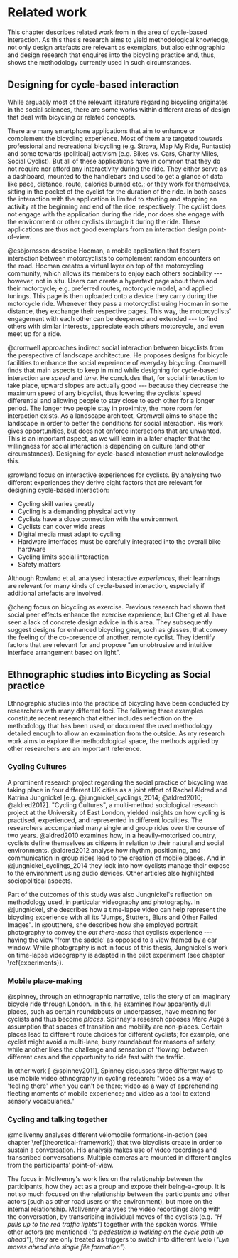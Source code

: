 # Related work

This chapter describes related work from in the area of cycle-based interaction. As this thesis research aims to yield methodological knowledge, not only design artefacts are relevant as exemplars, but also ethnographic and design research that enquires into the bicycling practice and, thus, shows the methodology currently used in such circumstances.

## Designing for cycle-based interaction

While arguably most of the relevant literature regarding bicycling originates in the social sciences, there are some works within different areas of design that deal with bicycling or related concepts. 

There are many smartphone applications that aim to enhance or complement the bicycling experience. Most of them are targeted towards professional and recreational bicycling (e.g. Strava, Map My Ride, Runtastic) and some towards (political) activism (e.g. Bikes vs. Cars, Charity Miles, Social Cyclist). But all of these applications have in common that they do not require nor afford any interactivity during the ride. They either serve as a dashboard, mounted to the handlebars and used to get a glance of data like pace, distance, route, calories burned etc.; or they work for themselves, sitting in the pocket of the cyclist for the duration of the ride. In both cases the interaction with the application is limited to starting and stopping an activity at the beginning and end of the ride, respectively. The cyclist does not engage with the application during the ride, nor does she engage with the environment or other cyclists *through* it during the ride. These applications are thus not good exemplars from an interaction design point-of-view.

@esbjornsson describe Hocman, a mobile application that fosters interaction between motorcyclists to complement random encounters on the road.
Hocman creates a virtual layer on top of the motorcycling community, which allows its members to enjoy each others sociability --- however, not in situ. Users can create a hypertext page about them and their motorcycle; e.g. preferred routes, motorcycle model, and applied tunings. This page is then uploaded onto a device they carry during the motorcycle ride. Whenever they pass a motorcyclist using Hocman in some distance, they exchange their respective pages. This way, the motorcyclists' engagement with each other can be deepened and extended --- to find others with similar interests, appreciate each others motorcycle, and even meet up for a ride.

@cromwell approaches indirect social interaction between bicyclists from the perspective of landscape architecture. He proposes designs for bicycle facilities to enhance the social experience of everyday bicycling.
Cromwell finds that main aspects to keep in mind while designing for cycle-based interaction are *speed* and *time*. He concludes that, for social interaction to take place, upward slopes are actually good --- because they decrease the maximum speed of any bicyclist, thus lowering the cyclists' speed differential and allowing people to stay close to each other for a longer period. The longer two people stay in proximity, the more room for interaction exists. 
As a landscape architect, Cromwell aims to shape the landscape in order to better the conditions for social interaction. His work gives opportunities, but does not enforce interactions that are unwanted. This is an important aspect, as we will learn in a later chapter that the willingness for social interaction is depending on culture (and other circumstances). Designing for cycle-based interaction must acknowledge this.

@rowland focus on interactive experiences for cyclists. By analysing two different experiences they derive eight factors that are relevant for designing cycle-based interaction:

- Cycling skill varies greatly
- Cycling is a demanding physical activity
- Cyclists have a close connection with the environment
- Cyclists can cover wide areas
- Digital media must adapt to cycling
- Hardware interfaces must be carefully integrated into the overall bike hardware
- Cycling limits social interaction
- Safety matters

Although Rowland et al. analysed interactive *experiences*, their learnings are relevant for many kinds of cycle-based interaction, especially if additional artefacts are involved.

@cheng focus on bicycling as exercise. Previous research had shown that social peer effects enhance the exercise experience, but Cheng et al. have seen a lack of concrete design advice in this area. They subsequently suggest designs for enhanced bicycling gear, such as glasses, that convey the feeling of the co-presence of another, remote cyclist. They identify factors that are relevant for and propose "an unobtrusive and intuitive interface arrangement based on light". 

## Ethnographic studies into Bicycling as Social practice

Ethnographic studies into the practice of bicycling have been conducted by researchers with many different foci. The following three examples constitute recent research that either includes reflection on the methodology that has been used, or document the used methodology detailed enough to allow an examination from the outside. As my research work aims to explore the methodological space, the methods applied by other researchers are an important reference.

### Cycling Cultures

A prominent research project regarding the social practice of bicycling was taking place in four different UK cities as a joint effort of Rachel Aldred and Katrina Jungnickel [e.g. @jungnickel_cyclings_2014; @aldred2010; @aldred2012]. "Cycling Cultures", a multi-method sociological research project at the University of East London, yielded insights on how cycling is practised, experienced, and represented in different localities. The researchers accompanied many single and group rides over the course of two years. @aldred2010 examines how, in a heavily-motorised country, cyclists define themselves as citizens in relation to their natural and social environments. @aldred2012 analyse how rhythm, positioning, and communication in group rides lead to the creation of mobile places. And in @jungnickel_cyclings_2014 they look into how cyclists manage their expose to the environment using audio devices. Other articles also highlighted sociopolitical aspects.

Part of the outcomes of this study was also Jungnickel's reflection on methodology used, in particular videography and photography. In @jungnickel, she describes how a time-lapse video can help represent the bicycling experience with all its "Jumps, Stutters, Blurs and Other Failed Images". In @outthere, she describes how she employed portrait photography to convey the *out there-ness* that cyclists experience --- having the view 'from the saddle' as opposed to a view framed by a car window. While photography is not in focus of this thesis, Jungnickel's work on time-lapse videography is adapted in the pilot experiment (see chapter \ref{experiments}).

### Mobile place-making

@spinney, through an ethnographic narrative, tells the story of an imaginary bicycle ride through London. In this, he examines how apparently dull places, such as certain roundabouts or underpasses, have meaning for cyclists and thus become *places*. Spinney's research opposes Marc Augé's assumption that spaces of transition and mobility are non-places. Certain places lead to different route choices for different cyclists; for example, one cyclist might avoid a multi-lane, busy roundabout for reasons of safety, while another likes the challenge and sensation of 'flowing' between different cars and the opportunity to ride fast with the traffic.

In other work [-@spinney2011], Spinney discusses three different ways to use mobile video ethnography in cycling research: "video as a way of 'feeling there' when you can't be there; video as a way of apprehending fleeting moments of mobile experience; and video as a tool to extend sensory vocabularies."

### Cycling and talking together

@mcilvenny analyses different vélomobile formations-in-action (see chapter \ref{theoretical-framework}) that two bicyclists create in order to sustain a conversation. His analysis makes use of video recordings and transcribed conversations. Multiple cameras are mounted in different angles from the participants' point-of-view.

The focus in McIlvenny's work lies on the relationship between the participants, how they act as a group and expose their being-a-group. It is not so much focused on the relationship between the participants and other actors (such as other road users or the environment), but more on the internal relationship. McIlvenny analyses the video recordings along with the conversation, by transcribing individual moves of the cyclists (e.g. *"H pulls up to the red traffic lights"*) together with the spoken words. While other actors are mentioned (*"a pedestrian is walking on the cycle path up ahead"*), they are only treated as triggers to switch into different \velo (*"Lyn moves ahead into single file formation"*).
